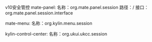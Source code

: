 v10安全管控
mate-panel:
名称：org.mate.panel.session
路径：/
接口：org.mate.panel.session.interface

mate-menu:
名称：org.kylin.menu.session

kylin-control-center:
名称：org.ukui.ukcc.session



